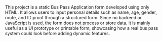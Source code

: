 This project is a static Bus Pass Application form developed using only HTML. It allows users to input personal details such as name, age, gender, route, and ID proof through a structured form. Since no backend or JavaScript is used, the form does not process or store data. It is mainly useful as a UI prototype or printable form, showcasing how a real bus pass system could look before adding dynamic features.

